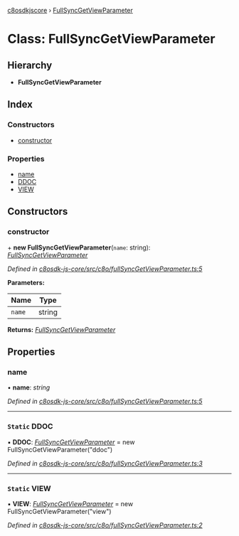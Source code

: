 [c8osdkjscore](../README.md) › [FullSyncGetViewParameter](fullsyncgetviewparameter.md)

# Class: FullSyncGetViewParameter

## Hierarchy

* **FullSyncGetViewParameter**

## Index

### Constructors

* [constructor](fullsyncgetviewparameter.md#constructor)

### Properties

* [name](fullsyncgetviewparameter.md#name)
* [DDOC](fullsyncgetviewparameter.md#static-ddoc)
* [VIEW](fullsyncgetviewparameter.md#static-view)

## Constructors

###  constructor

\+ **new FullSyncGetViewParameter**(`name`: string): *[FullSyncGetViewParameter](fullsyncgetviewparameter.md)*

*Defined in [c8osdk-js-core/src/c8o/fullSyncGetViewParameter.ts:5](https://github.com/convertigo/c8osdk-angular/blob/3f9e8b7/src/c8o/fullSyncGetViewParameter.ts#L5)*

**Parameters:**

Name | Type |
------ | ------ |
`name` | string |

**Returns:** *[FullSyncGetViewParameter](fullsyncgetviewparameter.md)*

## Properties

###  name

• **name**: *string*

*Defined in [c8osdk-js-core/src/c8o/fullSyncGetViewParameter.ts:5](https://github.com/convertigo/c8osdk-angular/blob/3f9e8b7/src/c8o/fullSyncGetViewParameter.ts#L5)*

___

### `Static` DDOC

▪ **DDOC**: *[FullSyncGetViewParameter](fullsyncgetviewparameter.md)* =  new FullSyncGetViewParameter("ddoc")

*Defined in [c8osdk-js-core/src/c8o/fullSyncGetViewParameter.ts:3](https://github.com/convertigo/c8osdk-angular/blob/3f9e8b7/src/c8o/fullSyncGetViewParameter.ts#L3)*

___

### `Static` VIEW

▪ **VIEW**: *[FullSyncGetViewParameter](fullsyncgetviewparameter.md)* =  new FullSyncGetViewParameter("view")

*Defined in [c8osdk-js-core/src/c8o/fullSyncGetViewParameter.ts:2](https://github.com/convertigo/c8osdk-angular/blob/3f9e8b7/src/c8o/fullSyncGetViewParameter.ts#L2)*
